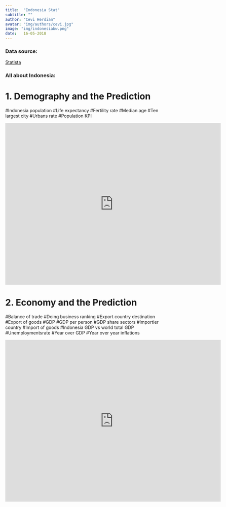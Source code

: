 ```yaml
---
title:  "Indonesia Stat"
subtitle: ""
author: "Cevi Herdian"
avatar: "img/authors/cevi.jpg"
image: "img/indonesiabw.png"
date:   16-05-2018
---
```


### Data source:

[Statista](https://www.statista.com/)



### All about Indonesia:

# 1. Demography and the Prediction 
 
 #Indonesia population
 #Life expectancy
 #Fertility rate
 #Median age
 #Ten largest city
 #Urbans rate
 #Population KPI
 
 <iframe width="680" height="510" src="https://app.powerbi.com/view?r=eyJrIjoiMzY5M2NmM2MtYzUyYi00MzVjLTkzNjYtMDQ4NmUzYzgzNTJmIiwidCI6IjU3NTMyN2Q0LTBmNGMtNGI5ZS1hNzE4LWQwOTViMWMyMzdiNSIsImMiOjh9" frameborder="0" allowFullScreen="true"></iframe>
 

# 2. Economy and the Prediction

#Balance of trade
#Doing business ranking 
#Export country destination
#Export of goods
#GDP
#GDP per person
#GDP share sectors
#Importier country
#Import of goods
#Indonesia GDP vs world total GDP
#Unemploymentsrate
#Year over GDP
#Year over year inflations


<iframe width="680" height="510" src="https://app.powerbi.com/view?r=eyJrIjoiNzYzMzc1ZGItMmQ1YS00YTRjLWIzNDUtNzk1Zjg0OGMwNGRmIiwidCI6IjU3NTMyN2Q0LTBmNGMtNGI5ZS1hNzE4LWQwOTViMWMyMzdiNSIsImMiOjh9" frameborder="0" allowFullScreen="true"></iframe>






